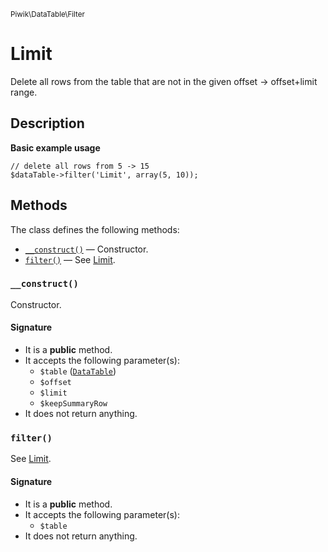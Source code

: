 <small>Piwik\DataTable\Filter</small>

Limit
=====

Delete all rows from the table that are not in the given offset -&gt; offset+limit range.

Description
-----------

**Basic example usage**

    // delete all rows from 5 -> 15
    $dataTable->filter('Limit', array(5, 10));


Methods
-------

The class defines the following methods:

- [`__construct()`](#__construct) &mdash; Constructor.
- [`filter()`](#filter) &mdash; See [Limit](#).

### `__construct()` <a name="__construct"></a>

Constructor.

#### Signature

- It is a **public** method.
- It accepts the following parameter(s):
    - `$table` ([`DataTable`](../../../Piwik/DataTable.md))
    - `$offset`
    - `$limit`
    - `$keepSummaryRow`
- It does not return anything.

### `filter()` <a name="filter"></a>

See [Limit](#).

#### Signature

- It is a **public** method.
- It accepts the following parameter(s):
    - `$table`
- It does not return anything.

